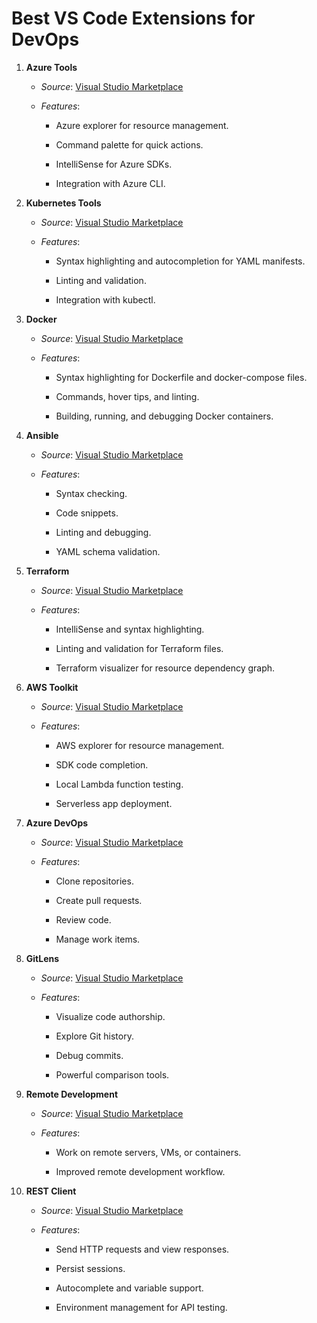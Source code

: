 # Best VS Code Extensions for DevOps

1. **Azure Tools**

   - _Source_: [Visual Studio Marketplace](https://marketplace.visualstudio.com/items?itemName=ms-vscode.vscode-node-azure-pack)

   - _Features_:

     - Azure explorer for resource management.

     - Command palette for quick actions.

     - IntelliSense for Azure SDKs.

     - Integration with Azure CLI.

2. **Kubernetes Tools**

   - _Source_: [Visual Studio Marketplace](https://marketplace.visualstudio.com/items?itemName=ms-kubernetes-tools.vscode-kubernetes-tools)

   - _Features_:

     - Syntax highlighting and autocompletion for YAML manifests.

     - Linting and validation.

     - Integration with kubectl.

3. **Docker**

   - _Source_: [Visual Studio Marketplace](https://marketplace.visualstudio.com/items?itemName=ms-azuretools.vscode-docker)

   - _Features_:

     - Syntax highlighting for Dockerfile and docker-compose files.

     - Commands, hover tips, and linting.

     - Building, running, and debugging Docker containers.

4. **Ansible**

   - _Source_: [Visual Studio Marketplace](https://marketplace.visualstudio.com/items?itemName=vscoss.vscode-ansible)

   - _Features_:

     - Syntax checking.

     - Code snippets.

     - Linting and debugging.

     - YAML schema validation.

5. **Terraform**

   - _Source_: [Visual Studio Marketplace](https://marketplace.visualstudio.com/items?itemName=HashiCorp.terraform)

   - _Features_:

     - IntelliSense and syntax highlighting.

     - Linting and validation for Terraform files.

     - Terraform visualizer for resource dependency graph.

6. **AWS Toolkit**

   - _Source_: [Visual Studio Marketplace](https://marketplace.visualstudio.com/items?itemName=AmazonWebServices.aws-toolkit-vscode)

   - _Features_:

     - AWS explorer for resource management.

     - SDK code completion.

     - Local Lambda function testing.

     - Serverless app deployment.

7. **Azure DevOps**

   - _Source_: [Visual Studio Marketplace](https://marketplace.visualstudio.com/items?itemName=ms-vsts.team)

   - _Features_:

     - Clone repositories.

     - Create pull requests.

     - Review code.

     - Manage work items.

8. **GitLens**

   - _Source_: [Visual Studio Marketplace](https://marketplace.visualstudio.com/items?itemName=eamodio.gitlens)

   - _Features_:

     - Visualize code authorship.

     - Explore Git history.

     - Debug commits.

     - Powerful comparison tools.

9. **Remote Development**

   - _Source_: [Visual Studio Marketplace](https://marketplace.visualstudio.com/items?itemName=ms-vscode-remote.vscode-remote-extensionpack)

   - _Features_:

     - Work on remote servers, VMs, or containers.

     - Improved remote development workflow.

10. **REST Client**

    - _Source_: [Visual Studio Marketplace](https://marketplace.visualstudio.com/items?itemName=humao.rest-client)

    - _Features_:

      - Send HTTP requests and view responses.

      - Persist sessions.

      - Autocomplete and variable support.

      - Environment management for API testing.
